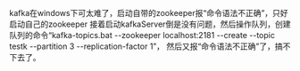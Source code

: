 kafka在windows下可太难了，启动自带的zookeeper报“命令语法不正确”，只好启动自己的zookeeper
接着启动kafkaServer倒是没有问题，然后操作队列，创建队列的命令“kafka-topics.bat --zookeeper localhost:2181 --create --topic testk --partition 3 --replication-factor 1”，
然后又报“命令语法不正确”了，搞不下去了。